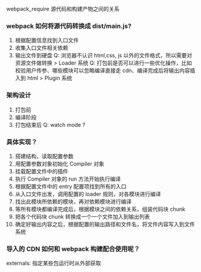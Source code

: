 webpack_require
源代码和构建产物之间的关系

### webpack 如何将源代码转换成 dist/main.js?

1. 根据配置信息找到入口文件
2. 收集入口文件相关依赖
3. 输出文件到硬盘
   Q: 浏览器不认识 html,css, js 以外的文件格式，所以需要对资源文件做转换 > Loader 系统
   Q: 打包前是否可以进行一些优化操作，比如校验用户传参、哪些模块可以忽略编译直接走 cdn、编译完成后将输出内容插入到 html > Plugin 系统

### 架构设计

1. 打包前
2. 编译阶段
3. 打包结束后
   Q: watch mode ?

### 具体实现？

1. 搭建结构，读取配置参数
2. 用配置参数对象初始化 Compiler 对象
3. 挂载配置文件中的插件
4. 执行 Compiler 对象的 run 方法开始执行编译
5. 根据配置文件中的 entry 配置项找到所有的入口
6. 从入口文件出发，调用配置的 loader 规则，对各模块进行编译
7. 找出此模块所依赖的模块，再对依赖模块进行编译
8. 等所有模块都编译完成后，根据模块之间的依赖关系，组装代码块 chunk
9. 把各个代码块 chunk 转换成一个一个文件加入到输出列表
10. 确定好输出内容之后，根据配置的输出路径和文件名，将文件内容写入到文件系统

### 导入的 CDN 如何和 webpack 构建配合使用呢？

externals: 指定某些包运行时从外部获取
